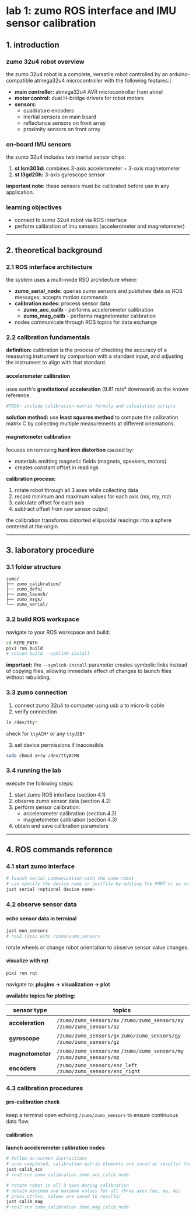 # lab 1: zumo ROS interface and IMU sensor calibration

## 1. introduction

### zumo 32u4 robot overview

the zumo 32u4 robot is a complete, versatile robot controlled by an arduino-compatible atmega32u4 microcontroller with the following features:[

- **main controller:** atmega32u4 AVR microcontroller from atmel
- **motor control:** dual H-bridge drivers for robot motors
- **sensors:**
  - quadrature encoders
  - inertial sensors on main board
  - reflectance sensors on front array
  - proximity sensors on front array

### on-board IMU sensors

the zumo 32u4 includes two inertial sensor chips:

1. **st lsm303d:** combines 3-axis accelerometer + 3-axis magnetometer
2. **st l3gd20h:** 3-axis gyroscope sensor

**important note:** these sensors must be calibrated before use in any application.

### learning objectives

- connect to zumo 32u4 robot via ROS interface
- perform calibration of imu sensors (accelerometer and magnetometer)

---

## 2. theoretical background

### 2.1 ROS interface architecture

the system uses a multi-node RSO architecture where:

- **zumo_serial_node:** queries zumo sensors and publishes data as ROS messages; accepts motion commands
- **calibration nodes:** process sensor data
  - **zumo_acc_calib** - performs accelerometer calibration
  - **zumo_mag_calib** - performs magnetometer calibration
- nodes communicate through ROS topics for data exchange

### 2.2 calibration fundamentals

**definition:** calibration is the process of checking the accuracy of a measuring instrument by comparison with a standard input, and adjusting the instrument to align with that standard.

#### accelerometer calibration

uses earth's **gravitational acceleration** (9.81 m/s² downward) as the known reference.

```sh
#TODO: include calibration matrix formula and calculation scripts
```

**solution method:** use **least squares method** to compute the calibration matrix C by collecting multiple measurements at different orientations.

#### magnetometer calibration

focuses on removing **hard iron distortion** caused by:

- materials emitting magnetic fields (magnets, speakers, motors)
- creates constant offset in readings

**calibration process:**

1. rotate robot through all 3 axes while collecting data
2. record minimum and maximum values for each axis (mx, my, mz)
3. calculate offset for each axis
4. subtract offset from raw sensor output

the calibration transforms distorted ellipsoidal readings into a sphere centered at the origin.

---

## 3. laboratory procedure

### 3.1 folder structure

```
zumo/
├── zumo_calibration/
├── zumo_defs/
├── zumo_launch/
├── zumo_msgs/
└── zumo_serial/
```

### 3.2 build ROS workspace

navigate to your ROS workspace and build:

```bash
cd REPO_PATH
pixi run build
# colcon build --symlink-install
```

**important:** the `--symlink-install` parameter creates symbolic links instead of copying files, allowing immediate effect of changes to launch files without rebuilding.

### 3.3 zumo connection

1. connect zumo 32u4 to computer using usb a to micro-b cable
2. verify connection

```bash
ls /dev/tty*
```

check for `ttyACM*` or any `ttyUSB*`

3. set device permissions if inaccesible

```bash
sudo chmod a+rw /dev/ttyACM0
```

### 3.4 running the lab

execute the following steps:

1. start zumo ROS interface (section 4.1)
2. observe zumo sensor data (section 4.2)
3. perform sensor calibration:
   - accelerometer calibration (section 4.3)
   - magnetometer calibration (section 4.3)
4. obtain and save calibration parameters

---

## 4. ROS commands reference

### 4.1 start zumo interface

```bash
# launch serial communication with the zumo robot
# can specify the device name in justfile by editing the PORT or as an argument
just serial <optional device name>
```

### 4.2 observe sensor data

#### echo sensor data in terminal

```bash
just mon_sensors
# ros2 topic echo /zumo/zumo_sensors
```

rotate wheels or change robot orientation to observe sensor value changes.

#### visualize with rqt

```bash
pixi run rqt
```

navigate to: **plugins → visualization → plot**

**available topics for plotting:**

| sensor type      | topics                                                                  |
| ---------------- | ----------------------------------------------------------------------- |
| **acceleration** | `/zumo/zumo_sensors/ax` `/zumo/zumo_sensors/ay` `/zumo/zumo_sensors/az` |
| **gyroscope**    | `/zumo/zumo_sensors/gx` `zumo/zumo_sensors/gy` `/zumo/zumo_sensors/gz`  |
| **magnetometer** | `/zumo/zumo_sensors/mx` `/zumo/zumo_sensors/my` `/zumo/zumo_sensors/mz` |
| **encoders**     | `/zumo/zumo_sensors/enc_left` `/zumo/zumo_sensors/enc_right`            |

### 4.3 calibration procedures

#### pre-calibration check

keep a terminal open echoing `/zumo/zumo_sensors` to ensure continuous data flow.

#### calibration

**launch accelerometer calibration nodes**

```bash
# follow on-screen instructions
# once completed, calibration matrix elements are saved at results/ for future use
just calib_acc
# ros2 run zumo_calibration zumo_acc_calib_node

# rotate robot in all 3 axes during calibration
# obtain minimum and maximum values for all three axes (mx, my, mz)
# press ctrl+c, values are saved to results/
just calib_mag
# ros2 run zumo_calibration zumo_mag_calib_node
```
